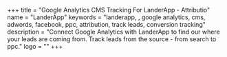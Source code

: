 +++
title = "Google Analytics CMS Tracking For LanderApp - Attributio"
name = "LanderApp"
keywords = "landerapp, , google analytics, cms, adwords, facebook, ppc, attribution, track leads, conversion tracking"
description = "Connect Google Analytics with LanderApp to find our where your leads are coming from. Track leads from the source - from search to ppc."
logo = ""
+++

